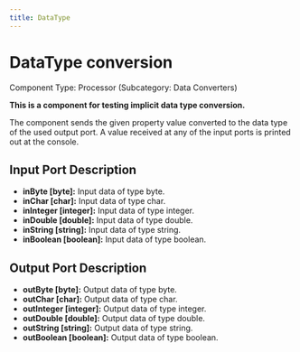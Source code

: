 ```yaml
---
title: DataType
---
```


# DataType conversion

Component Type: Processor (Subcategory: Data Converters)

**This is a component for testing implicit data type conversion.**

The component sends the given property value converted to the data type of the used output port. A value received at any of the input ports is printed out at the console.

## Input Port Description

*   **inByte \[byte\]:** Input data of type byte.
*   **inChar \[char\]:** Input data of type char.
*   **inInteger \[integer\]:** Input data of type integer.
*   **inDouble \[double\]:** Input data of type double.
*   **inString \[string\]:** Input data of type string.
*   **inBoolean \[boolean\]:** Input data of type boolean.

## Output Port Description

*   **outByte \[byte\]:** Output data of type byte.
*   **outChar \[char\]:** Output data of type char.
*   **outInteger \[integer\]:** Output data of type integer.
*   **outDouble \[double\]:** Output data of type double.
*   **outString \[string\]:** Output data of type string.
*   **outBoolean \[boolean\]:** Output data of type boolean.